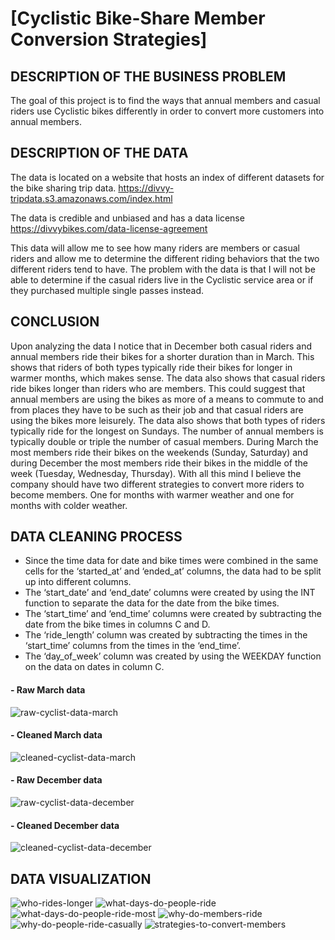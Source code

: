 # [Cyclistic Bike-Share Member Conversion Strategies]
## DESCRIPTION OF THE BUSINESS PROBLEM
The goal of this project is to find the ways that annual members and casual riders use Cyclistic bikes differently in order to convert more customers into annual members.

## DESCRIPTION OF THE DATA 
The data is located on a website that hosts an index of different datasets for the bike sharing trip data.
https://divvy-tripdata.s3.amazonaws.com/index.html

The data is credible and unbiased and has a data license https://divvybikes.com/data-license-agreement 

This data will allow me to see how many riders are members or casual riders and allow me to determine the different riding behaviors that the two different riders tend to have. The problem with the data is that I will not be able to determine if the casual riders live in the Cyclistic service area or if they purchased multiple single passes instead.

## CONCLUSION
Upon analyzing the data I notice that in December both casual riders and annual members ride their bikes for a shorter duration than in March. This shows that riders of both types typically ride their bikes for longer in warmer months, which makes sense. The data also shows that casual riders ride bikes longer than riders who are members. This could suggest that annual members are using the bikes as more of a means to commute to and from places they have to be such as their job and that casual riders are using the bikes more leisurely. The data also shows that both types of riders typically ride for the longest on Sundays. The number of annual members is typically double or triple the number of casual members. During March the most members ride their bikes on the weekends (Sunday, Saturday) and during December the most members ride their bikes in the middle of the week (Tuesday, Wednesday, Thursday). With all this mind I believe the company should have two different strategies to convert more riders to become members. One for months with warmer weather and one for months with colder weather. 

## DATA CLEANING PROCESS
* Since the time data for date and bike times were combined in the same cells for the ‘started_at’ and ‘ended_at’ columns, the data had to be split up into different columns.
* The ‘start_date’ and ‘end_date’ columns were created by using the INT function to separate the data for the date from the bike times.
* The ‘start_time’ and ‘end_time’ columns were created by subtracting the date from the bike times in columns C and D.
* The ‘ride_length’ column was created by subtracting the times in the ‘start_time’ columns from the times in the ‘end_time’.
* The ‘day_of_week’ column was created by using the WEEKDAY function on the data on dates in column C.
#### - Raw March data
![raw-cyclist-data-march](https://github.com/dwhite256/Cyclist-Bike-Share-Company-Analysis/assets/170587320/b8571f3e-85e9-4892-a397-9e09bf0e7335)
#### - Cleaned March data
![cleaned-cyclist-data-march](https://github.com/dwhite256/Cyclist-Bike-Share-Company-Analysis/assets/170587320/2de2864a-c2db-49f5-9389-b68cbcb84ba3)
#### - Raw December data
![raw-cyclist-data-december](https://github.com/dwhite256/Cyclist-Bike-Share-Company-Analysis/assets/170587320/05f50e73-dcff-42ac-ba82-6d50aad0f5c3)
#### - Cleaned December data
![cleaned-cyclist-data-december](https://github.com/dwhite256/Cyclist-Bike-Share-Company-Analysis/assets/170587320/b967eebd-19a3-42ca-aa9e-893aadfc3c57)


## DATA VISUALIZATION
![who-rides-longer](https://github.com/dwhite256/Cyclist-Bike-Share-Company-Analysis/assets/170587320/e69b5be7-dcce-4096-8d07-dbdaa39203ed)
![what-days-do-people-ride](https://github.com/dwhite256/Cyclist-Bike-Share-Company-Analysis/assets/170587320/79150ad3-fc94-4dc5-b40e-a283b9201d2e)
![what-days-do-people-ride-most](https://github.com/dwhite256/Cyclist-Bike-Share-Company-Analysis/assets/170587320/3f0fb58d-9b9d-48d6-a91f-2f71c2105a37)
![why-do-members-ride](https://github.com/dwhite256/Cyclist-Bike-Share-Company-Analysis/assets/170587320/b4ad5c9c-b61b-48cc-8385-b93d9c8fe477)
![why-do-people-ride-casually](https://github.com/dwhite256/Cyclist-Bike-Share-Company-Analysis/assets/170587320/17292a99-5645-4ad9-8ebe-6f2b5dc63401)
![strategies-to-convert-members](https://github.com/dwhite256/Cyclist-Bike-Share-Company-Analysis/assets/170587320/8c4a3481-e99b-416d-8f0b-4d16a52f9ceb)




